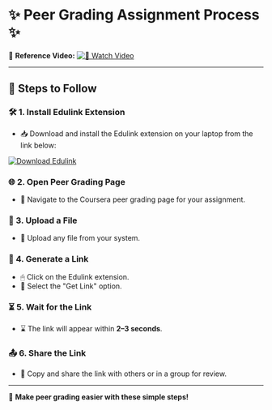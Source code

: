 # ✨ Peer Grading Assignment Process ✨

📌 **Reference Video:** [![🎥 Watch Video](https://img.shields.io/badge/Watch%20Video-Click%20Here-blue?style=for-the-badge)](https://youtu.be/lzCw1lo1uOY?si=S_fDgM3KHANI5ZN9)

---

## 📖 Steps to Follow

### 🛠 1. Install Edulink Extension
- 📥 Download and install the Edulink extension on your laptop from the link below:

[![Download Edulink](https://img.shields.io/badge/Download%20Edulink-Click%20Here-blue?style=for-the-badge)](https://chromewebstore.google.com/detail/edulink/jaancmhabndmklabnmmopalkjednaphj)

### 🌐 2. Open Peer Grading Page
- 📄 Navigate to the Coursera peer grading page for your assignment.

### 📂 3. Upload a File
- 🔼 Upload any file from your system.

### 🔗 4. Generate a Link
- 🖱 Click on the Edulink extension.
- 🎯 Select the "Get Link" option.

### ⏳ 5. Wait for the Link
- ⌛ The link will appear within **2–3 seconds**.

### 📤 6. Share the Link
- 🔗 Copy and share the link with others or in a group for review.

---

🚀 **Make peer grading easier with these simple steps!**
